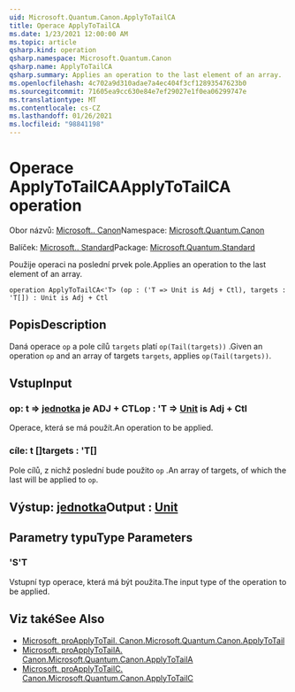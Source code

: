 ```yaml
---
uid: Microsoft.Quantum.Canon.ApplyToTailCA
title: Operace ApplyToTailCA
ms.date: 1/23/2021 12:00:00 AM
ms.topic: article
qsharp.kind: operation
qsharp.namespace: Microsoft.Quantum.Canon
qsharp.name: ApplyToTailCA
qsharp.summary: Applies an operation to the last element of an array.
ms.openlocfilehash: 4c702a9d310adae7a4ec404f3cf12893547623b0
ms.sourcegitcommit: 71605ea9cc630e84e7ef29027e1f0ea06299747e
ms.translationtype: MT
ms.contentlocale: cs-CZ
ms.lasthandoff: 01/26/2021
ms.locfileid: "98841198"
---
```

# <a name="applytotailca-operation"></a><span data-ttu-id="b215e-102">Operace ApplyToTailCA</span><span class="sxs-lookup"><span data-stu-id="b215e-102">ApplyToTailCA operation</span></span>

<span data-ttu-id="b215e-103">Obor názvů: [Microsoft.. Canon](xref:Microsoft.Quantum.Canon)</span><span class="sxs-lookup"><span data-stu-id="b215e-103">Namespace: [Microsoft.Quantum.Canon](xref:Microsoft.Quantum.Canon)</span></span>

<span data-ttu-id="b215e-104">Balíček: [Microsoft.. Standard](https://nuget.org/packages/Microsoft.Quantum.Standard)</span><span class="sxs-lookup"><span data-stu-id="b215e-104">Package: [Microsoft.Quantum.Standard](https://nuget.org/packages/Microsoft.Quantum.Standard)</span></span>


<span data-ttu-id="b215e-105">Použije operaci na poslední prvek pole.</span><span class="sxs-lookup"><span data-stu-id="b215e-105">Applies an operation to the last element of an array.</span></span>

```qsharp
operation ApplyToTailCA<'T> (op : ('T => Unit is Adj + Ctl), targets : 'T[]) : Unit is Adj + Ctl
```


## <a name="description"></a><span data-ttu-id="b215e-106">Popis</span><span class="sxs-lookup"><span data-stu-id="b215e-106">Description</span></span>

<span data-ttu-id="b215e-107">Daná operace `op` a pole cílů `targets` platí `op(Tail(targets))` .</span><span class="sxs-lookup"><span data-stu-id="b215e-107">Given an operation `op` and an array of targets `targets`, applies `op(Tail(targets))`.</span></span>

## <a name="input"></a><span data-ttu-id="b215e-108">Vstup</span><span class="sxs-lookup"><span data-stu-id="b215e-108">Input</span></span>

### <a name="op--t--unit--is-adj--ctl"></a><span data-ttu-id="b215e-109">op: t => [jednotka](xref:microsoft.quantum.lang-ref.unit)  je ADJ + CTL</span><span class="sxs-lookup"><span data-stu-id="b215e-109">op : 'T => [Unit](xref:microsoft.quantum.lang-ref.unit)  is Adj + Ctl</span></span>

<span data-ttu-id="b215e-110">Operace, která se má použít.</span><span class="sxs-lookup"><span data-stu-id="b215e-110">An operation to be applied.</span></span>


### <a name="targets--t"></a><span data-ttu-id="b215e-111">cíle: t []</span><span class="sxs-lookup"><span data-stu-id="b215e-111">targets : 'T[]</span></span>

<span data-ttu-id="b215e-112">Pole cílů, z nichž poslední bude použito `op` .</span><span class="sxs-lookup"><span data-stu-id="b215e-112">An array of targets, of which the last will be applied to `op`.</span></span>



## <a name="output--unit"></a><span data-ttu-id="b215e-113">Výstup: [jednotka](xref:microsoft.quantum.lang-ref.unit)</span><span class="sxs-lookup"><span data-stu-id="b215e-113">Output : [Unit](xref:microsoft.quantum.lang-ref.unit)</span></span>



## <a name="type-parameters"></a><span data-ttu-id="b215e-114">Parametry typu</span><span class="sxs-lookup"><span data-stu-id="b215e-114">Type Parameters</span></span>

### <a name="t"></a><span data-ttu-id="b215e-115">'S</span><span class="sxs-lookup"><span data-stu-id="b215e-115">'T</span></span>

<span data-ttu-id="b215e-116">Vstupní typ operace, která má být použita.</span><span class="sxs-lookup"><span data-stu-id="b215e-116">The input type of the operation to be applied.</span></span>

## <a name="see-also"></a><span data-ttu-id="b215e-117">Viz také</span><span class="sxs-lookup"><span data-stu-id="b215e-117">See Also</span></span>

- [<span data-ttu-id="b215e-118">Microsoft. proApplyToTail. Canon.</span><span class="sxs-lookup"><span data-stu-id="b215e-118">Microsoft.Quantum.Canon.ApplyToTail</span></span>](xref:Microsoft.Quantum.Canon.ApplyToTail)
- [<span data-ttu-id="b215e-119">Microsoft. proApplyToTailA. Canon.</span><span class="sxs-lookup"><span data-stu-id="b215e-119">Microsoft.Quantum.Canon.ApplyToTailA</span></span>](xref:Microsoft.Quantum.Canon.ApplyToTailA)
- [<span data-ttu-id="b215e-120">Microsoft. proApplyToTailC. Canon.</span><span class="sxs-lookup"><span data-stu-id="b215e-120">Microsoft.Quantum.Canon.ApplyToTailC</span></span>](xref:Microsoft.Quantum.Canon.ApplyToTailC)